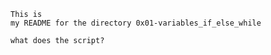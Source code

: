 ~~~~
This is  
my README for the directory 0x01-variables_if_else_while
~~~~

~~~~
what does the script?

~~~~
